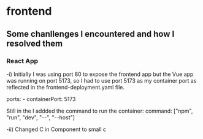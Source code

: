 # frontend



## Some chanllenges I encountered and how I resolved them

### React App

-i) Initially I was using port 80 to expose the frontend app but the Vue app was running on port 5173, so I had to use port 5173 as my container port as reflected in the frontend-deployment.yaml file.

ports:
    - containerPort: 5173

Still in the I addded the command to run the container:
    command: ["npm", "run", "dev", "--", "--host"] 



-ii) Changed C in Component to small c